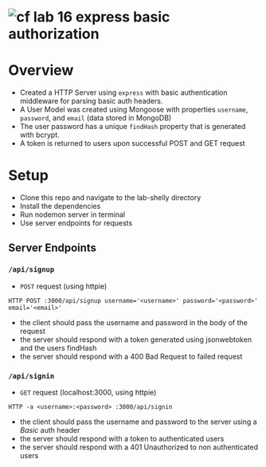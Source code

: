 ![cf](https://i.imgur.com/7v5ASc8.png) lab 16 express basic authorization
======

# Overview
* Created a HTTP Server using `express` with basic authentication middleware for parsing basic auth headers.
* A User Model was created using Mongoose with properties `username`, `password`, and `email` (data stored in MongoDB)
* The user password has a unique `findHash` property that is generated with bcrypt.
* A token is returned to users upon successful POST and GET request

# Setup
* Clone this repo and navigate to the lab-shelly directory
* Install the dependencies
* Run nodemon server in terminal
* Use server endpoints for requests

## Server Endpoints
### `/api/signup`
* `POST` request (using httpie)
```
HTTP POST :3000/api/signup username='<username>' password='<password>' email='<email>'
```
 * the client should pass the username and password in the body of the request
 * the server should respond with a token generated using jsonwebtoken and the users findHash
 * the server should respond with a 400 Bad Request to failed request

### `/api/signin`
* `GET` request (localhost:3000, using httpie)
```
HTTP -a <username>:<password> :3000/api/signin
```
 * the client should pass the username and password to the server using a _Basic_ auth header
 * the server should respond with a token to authenticated users
 * the server should respond with a 401 Unauthorized to non authenticated users
